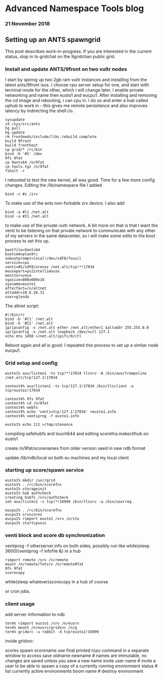 # Advanced Namespace Tools blog 

### 21 November 2018

## Setting up an ANTS spawngrid

This post describes work-in-progress. If you are interested in the current status, stop in to gridchat on the 9gridchan public grid.

### Install and update ANTS/9front on two vultr nodes

I start by spinng up two 2gb ram vultr instances and installing from the latest ants/9front isos. I choose cpu server setup for one, and start with terminal mode for the other, which i will change later. I enable private networking and name then eusto1 and eucpu1. After installing and removing the cd image and rebooting, i can cpu in. I do so and enter a hub called uphub to work in - this gives me remote persistence and also improves latency by indirecting the shell i/o.

	sysupdate
	cd /sys/src/ants
	hg pull
	hg update
	rm frontmods/include/libc.rebuild.complete
	build 9front
	build fronthost
	cp grid/* /rc/bin
	bind -b '#S' /dev
	9fs 9fat
	cp 9ants64 /n/9fat
	cp tools.tgz /n/9fat
	fshalt -r

I rebooted to test the new kernel, all was good. Time for a few more config changes. Editing the /lib/namespace file I added

	bind -c #z /zrv

To make use of the ants non-forkable zrv device. I also add

	bind -a #l1 /net.alt
	bind -a #I1 /net.alt

to make use of the private vultr network. A bit more on that is that I want the venti to be listening on that private network to communicate with any other of my servers in the same datacenter, so i will make some edits to the boot process to set this up.

	bootfile=9ants64
	bootcmd=plan9rc
	nobootprompt=local!/dev/sdF0/fossil 
	service=cpu
	venti=#S/sdF0/arenas /net.alt/tcp!*!17034
	mouseport=ps2intellimouse
	monitor=vesa
	vgasize=800x600x16
	sysname=eusto1
	afterfact=/x/altnet
	altaddr=10.6.16.31
	user=glenda

The altnet script:

	#!/bin/rc
	bind -b '#l1' /net.alt
	bind -b '#I1' /net.alt
	ip/ipconfig -x /net.alt ether /net.alt/ether1 $altaddr 255.255.0.0
	ip/ipconfig -x /net.alt loopback /dev/null 127.1
	echo mtu 1450 >/net.alt/ipifc/0/ctl

Reboot again and all is good. I repeated this process to set up a similar node eucpu1.

### Grid setup and config

	eusto1% aux/listen1 -tv tcp!*!17034 tlssrv -A /bin/aux/trampoline /net.alt/tcp!127.1!17034

	contest4% aux/listen1 -tv tcp!127.1!27034 /bin/tlsclient -a tcp!eusto1!17034

	contest4% 9fs 9fat
	contest4% cd /n/9fat
	contest4% webfs
	contest4% echo 'venti=tcp!127.1!27034' >eusto1.info
	contest4% ventiprog -f eusto1.info

	eusto1% echo 111 >/tmp/stononce

compiling safehubfs and touch644 and editing scorefns.makectlhub on eusto1

create /n/9fat/scorenames from older version seed in new ndb format

update /lib/ndb/local on both eu machines and my local client

### starting up score/spawn service

	eusto1% mkdir /usr/grid
	eusto1% . /rc/bin/scorefns
	eusto1% storageinit
	eusto1% hub authcheck
	creating hubfs /srv/authcheck
	io% aux/listen1 -v tcp!*!16999 /bin/tlssrv -a /bin/userreq

	eucpu1% . /rc/bin/scorefns
	eucpu1% srvscores
	eucpu1% rimport eusto1 /srv /n/sto
	eucpu1% startcpusvc

### venti block and score db synchronization

ventiprog -f otherserver.info on both sides, possibly run like while(sleep 3600){ventiprog -f infofile &} in a hub

	rimport remote /srv /n/remote
	mount /n/remote/fatsrv /n/remote9fat
	9fs 9fat
	scorecopy

while(sleep whatever)scorecopy in a hub of course

or cron jobs.

### client usage

add server information to ndb

	term% rimport eusto1 /srv /n/eusrv
	term% mount /n/eusrv/gridsvc /n/g
	term% gridorc -u rabbit -d tcp!eusto1!16999

inside gridorc:

scores
spawn scorename
use final printed rcpu command in a separate window to access
save oldname newname # names are immutable, no changes are saved unless you save a new name
invite user name # invite a user to be able to spawn a copy of a currently running environment
status # list currently active environments
boom name # destroy environment
